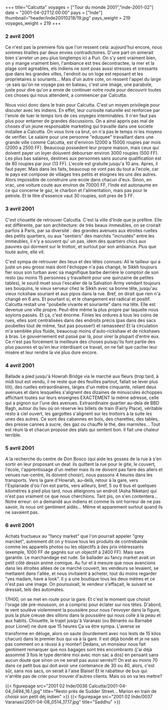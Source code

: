 +++
title="Calcutta"
voyages = ["Tour du monde 2001","inde-2001-02"]
date = "2001-04-02T12:00:00"
pays = ["Inde"]
thumbnail="header/inde20010218/19.jpg"
pays_weight = 219
voyages_weight = 219
+++
### 2 avril 2001

Ce n'est pas la premiere fois que l'on ressent cela: aujourd'hui encore, nous 
sommes tirailles par deux envies contradictoires. D'une part on aimerait bien 
s'arreter un peu plus longtemps ici a Puri. On s'y sent vraiment bien, on y 
mange vraiment bien, l'ambiance est tres decontractee, la mer et la plage sont 
agreables, els indiens ne sont poas aussi stresses et sressants que dans les 
grandes villes, l'endroit ou on loge est reposant et les proprietaires si souriants... 
Mais d'un autre cote, on ressent l'appel du large -je sais qu'on ne voyage pas 
en bateau, c'est une image, une parabole, juste pour dire qu'on a envie de continuer 
notre route pour decouvrir toutes ces choses qui nous attendent, a commencer 
par Calcutta.

Nous voici donc dans le train pour Calcutta. C'est un moyen privilegie pour 
discuter avec les indiens. En effet, leur curiosite naturelle est renforcee 
par l'envie de tuer le temps lors de ces voyeges inteminables. Il n'en faut 
pas plus pour entamer de grandes discussions. On a ainsi appris pas mal de choses 
d'un jeune responsable marketing qui travaille dans une societe installee a 
Calcutta. On vous livre ca brut, on n'a pas le temps ni les moyens de verifier. 
Le salaire pour une personne "eduquee" travaillant dans une grande ville comme 
Calcutta, est d'environ 12000 a 15000 roupies par mois (2000 a 2500 FF). Beaucoup 
possedent leur propre maison, mais ceux qui doivent payer un loyer doiuvent 
debourser environ 3000 roupies (500 FF). Les plus bas salaires, destines aux 
personnes sans aucune qualification est de 80 roupies par jour (13 FF). L'ecole 
est gratuite jusqu'a 10 ans. Apres, il faut payer. Mais dans les faits, beaucoup 
ne vont pas du tout a l'ecole, car le pays est compose de villages tres petits 
et eloignes les uns des autres. Alors impossible de construire une ecole dans 
chacun d'eux. Sinon, en vrac, une voiture coute aux environ de 70000 FF, l'Inde 
est autonaume en ce qui concerne le gaz, le charbon et l'alimentation, mais 
pas pour le petrole. Et le litre d'essence vaut 30 roupies, soit pres de 5 FF.

### 3 avril 2001

C'est chouette de retrouver Calcutta. C'est la ville d'Inde que je préfère. 
Elle est différente, par son architecture: de très beaux immeubles, on se croirait 
parfois à Paris, par sa diversité : des grandes avenues aux étroites ruelles 
des petits quartiers, ou aux "sentiers" des marchés "incrustés" entre les immeubles, 
il n'y a souvent qu' un pas, idem des quartiers chics aux pauvres qui dorment 
sur le trottoir, et surtout par son ambiance. Plus que toute autre, elle vit.

C'est sympa de retrouver des lieux et des têtes connues: Ali le tailleur qui 
a juste un peu grossi mais dont l'échoppe n'a pas changé, le Sikkh toujours 
fier sous son turban avec sa magnifique barbe derrière le comptoir de son resto 
(au moins 15 personnes y travaillent pour une quinzaine de petites tables), 
le sourd muet sous l'escalier de la Salvation Army vendant toujours ses bouquins, 
le vieux serveur chez le Sikkh avec sa bonne tête, jusqu'au vieux rickshaw souriant 
et aux pipos dans la rue. Bref, on dirait que rien n'a changé en 6 ans. Et pourtant 
si, et le changement est radical et positif. Calcutta restait une "poubelle 
vivante et souriante" dans ma tête. Elle est devenue une ville propre. Peut-être 
même la plus propre par laquelle nous soyions passés. Et ça, c'est énorme. Finies 
les ordures à tous les coins de rues, elles sont centralisées dans des endroits 
précis (pas dans des sacs poubelles tout de même, faut pas pousser!) et ramassées! 
Et la circulation m'a semblée plus fluide, beaucoup moins d'auto-rickshaw et 
de rickshaws à bras. Le gouvernement est passé par là, pour virer la plupart 
d'entre eux. Ce n'est pas forcément la meilleure des choses puisqu'ils font 
partie des plus pauvres et qu'en leur interdisant ce travail, on ne fait que 
cacher leur misère et leur rendre la vie plus dure encore.

### 4 avril 2001

Ballade a pied jusqu'à Howrah Bridge via le marché aux fleurs (trop tard, à 
midi tout est vendu, il ne reste que des feuilles partout, fallait se lever 
plus tôt), des ruelles extraordinaires, larges d'un mètre cinquante, reliant 
deux avenues et dans lesquelles s'alignent des dizaines de minuscules échoppes 
affichant toutes sur leurs enseignes EXACTEMENT la même adresse, celle qui a 
pignon sur l'une des avenues. Extraordinaire quartier au-dela de BBD Bagh, autour 
du lieu où on réserve les billets de train (Fairly Place), véritable resto à 
ciel ouvert, les gargottes s'alignent sur les trottoirs à la suite les unes 
des autres. Ce sont des cabannes en bois, des charettes, des tables, des presse 
cannes à sucre, des gaz ou chauffe le thé, des marmites... Tout est réuni là 
et chacun propose des plats qui sentent bon. Il fait une chaleur terrible.

### 5 avril 2001

A la recherche du centre de Don Bosco (qui aide les gosses de la rue à s'en 
sortir en leur proposant un deal: ils quittent la rue pour le gite, le couvert, 
l'école, l'apprentissage d'un métier mais ils ne doivent pas faire des allers 
et venues rue-centre, ils doivent choisir), nous passons 4 heures dans les transports. 
Vers la gare d'Howrah, au-delà, retour à la gare, vers l'Esplanade d'où l'on 
est partis, vers ailleurs, bref, 5 ou 6 bus et quelques kilomètres à pied plus 
tard, nous atteignons un endroit (Asha Niketan) qui n'est pas vraiment ce que 
nous cherchions. Tant pis, on s'en contentera... Notre erreur: on a demandé 
aux indiens et comme ils ont horreur de ne pas savoir, ils nous ont gentiment 
aidés... Même et apparement surtout quand ils ne savaient pas.

### 6 avril 2001

Achats fructueux au "fancy market" que l'on pourrait appeler "grey marcket", 
autrement dit on y trouve tous les produits de contrebande comme les appareils 
photos ou les objectifs à des prix intéressants (exemple, 1000 FF de gagnés 
sur un objectif à 2400 FF). Mais sans garantie. Le marchandage est rude. Se 
ballader au fancy market avait un petit côté dessin animé comique. Au fur et 
à mesure que nous avancions dans les étroites allées de ce marché couvert, les 
vendeurs se levaient, se mettaient dans l'allée, et nous invitaient à acheter, 
tout du moins regarder "yes madam, have a look". Il y a une boutique tous les 
deux mètres et ce n'est pas une image. On poursuivait, le vendeur s'effaçait, 
le suivant se dressait, tels des automates.

17H00, on se met en route pour la gare. Et c'est le moment que choisit l'orage 
(de pré-mousson, on a compris) pour éclater sur nos têtes. D'abord, le vent 
soulève violemment la poussière pour nous l'envoyer dans la figure, puis la 
pluie creuse des sillons dans la poussière qui nous colle à la peau et aux habits. 
Chouette, le trajet jusqu'à Varanasi (ou Bénarès ou Barnabé pour Lionel) ne 
dure que 15 heures Ça va être sympa. L'averse se transforme en déluge, alors 
on saute (lourdement avec nos lests de 15 kilos chacun) dans le premier bus 
qui va à la gare. Il est déjà bondé et je ne sais pas comment on a réussi à 
y monter! Dedans, un monsieur nous fait gentiment remarquer que nos bagages 
sont très encombrants (j'ai déjà assommé 3 fois le type derrière moi avec mon 
sac a dos) en pensant sans aucun doute que sinon on ne serait pas aussi serrés!!! 
On est au moins 70 dans ce petit bus qui doit avoir une contenance de 30 ou 
40, alors, c'est sûr, sans nos sacs, on serait à l'aise Blaise! Et le rabatteur 
de bus qui n'arrête pas de crier pour trouver d'autres clients. Mais où on va 
les mettre?


<div id="TOTO">{{< figurepage src="2001 02 Inde/0036 Calcutta/2001-04-04_0494_16.1.jpg" title="Resto près de Sudder Street... Marion en train de choisir son petit déj indien"  >}}
{{< figurepage src="2001 02 Inde/0037 Varanasi/2001-04-08_0514_17.17.jpg" title="Saddhu"  >}}
</DIV>

